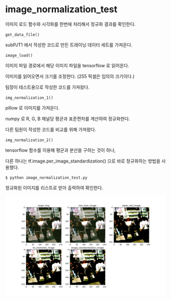 # image_normalization_test

 이미지 로드 함수와 시각화를 한번에 처리해서 정규화 결과를 확인한다.



`get_data_file()`

subPJT1 에서 작성한 코드로 만든 트레이닝 데이터 세트를 가져온다.



`image_load()`

이미지 파일 경로에서 해당 이미지 파일을 tensorflow 로 읽어온다.

이미지를 읽어오면서 크기를 조정한다. (255 픽셀은 임의의 크기이다.)

팀장이 테스트용으로 작성한 코드를 가져왔다.



`img_normalization_1()`

pillow 로 이미지를 가져온다.

numpy 로 R, G, B 채널당 평균과 표준편차를 계산하여 정규화한다.

다른 팀원이 작성한 코드를 비교를 위해 가져왔다.



`img_normalization_2()`

tensorflow 함수를 이용해 평균과 분산을 구하는 것이 하나,

다른 하나는 tf.image.per_image_standardization() 으로 바로 정규화하는 방법을 사용했다.



```
$ python image_normalization_test.py
```

정규화된 이미지를 리스트로 받아 출력하여 확인한다.

![Figure_1.png](./README/Figure_1.png)

